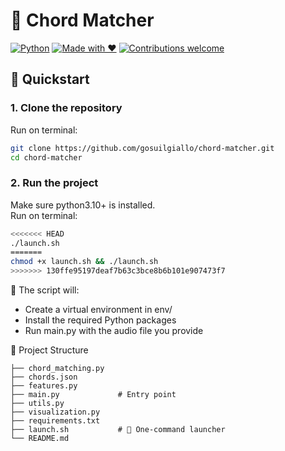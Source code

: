 # 🎸 Chord Matcher

[![Python](https://img.shields.io/badge/python-3.10%2B-blue?logo=python)](https://www.python.org/)
[![Made with ❤️](https://img.shields.io/badge/made%20with-%E2%9D%A4-red)](#)
[![Contributions welcome](https://img.shields.io/badge/contributions-welcome-brightgreen)](https://github.com/gosuilgiallo/chord-matcher/issues)

## 🚀 Quickstart

### 1. Clone the repository

Run on terminal:  

```bash
git clone https://github.com/gosuilgiallo/chord-matcher.git
cd chord-matcher
```

### 2. Run the project
Make sure python3.10+ is installed.  
Run on terminal:  

```bash
<<<<<<< HEAD
./launch.sh
=======
chmod +x launch.sh && ./launch.sh
>>>>>>> 130ffe95197deaf7b63c3bce8b6b101e907473f7
```
📝 The script will:

- Create a virtual environment in env/
- Install the required Python packages
- Run main.py with the audio file you provide  

📂 Project Structure
```
├── chord_matching.py
├── chords.json
├── features.py
├── main.py             # Entry point
├── utils.py
├── visualization.py
├── requirements.txt
├── launch.sh           # 🚀 One-command launcher
└── README.md
```


